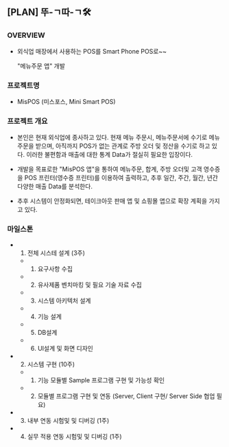 ## [PLAN] 뚜-ㄱ따-ㄱ🛠

### OVERVIEW
- 외식업 매장에서 사용하는 POS를 Smart Phone POS로~~

     "메뉴주문 앱" 개발 


### 프로젝트명
- MisPOS (미스포스, Mini Smart POS)


### 프로젝트 개요
- 본인은 현재 외식업에 종사하고 있다.
  현재 메뉴 주문시, 메뉴주문서에 수기로 메뉴 주문을 받으며,
  아직까지 POS가 없는 관계로 주방 오더 및 정산을 수기로 하고 있다.
  이러한 불편함과 매출에 대한 통계 Data가 절실히 필요한 입장이다.

- 개발을 목표로한 "MisPOS 앱"을 통하여 
  메뉴주문, 합계, 주방 오더및 고객 영수증을
  POS 프린터(영수증 프린터)를 이용하여 출력하고, 
  추후 일간, 주간, 월간, 년간 다양한 매출 Data를
  분석한다.

- 추후 시스템이 안정화되면, 테이크아웃 판매 앱 및 
  쇼핑몰 앱으로 확장 계획을 가지고 있다.


### 마일스톤
- 1. 전체 시스테 설계 (3주)
  - 1) 요구사항 수집
  
  - 2) 유사제품 벤치마킹 및 필요 기술 자료 수집
  
  - 3) 시스템 아키텍처 설계
  
  - 4) 기능 설계
  
  - 5) DB설계
  
  - 6) UI설계 및 화면 디자인
  
      
  
- 2. 시스템 구현 (10주)
  - 1) 기능 모듈별 Sample 프로그램 구현 및 가능성 확인
  
  - 2) 모듈별 프로그램 구현 및 연동
     (Server, Client 구현/ Server Side 협업 필요) 
       
       
  
- 3. 내부 연동 시험및 및 디버깅 (1주)
- 4. 실무 적용 연동 시험및 및 디버깅 (1주)